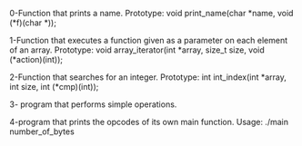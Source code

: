0-Function that prints a name.
 Prototype: void print_name(char *name, void (*f)(char *));


1-Function that executes a function given as a parameter on each element of an array.
Prototype: void array_iterator(int *array, size_t size, void (*action)(int));


2-Function that searches for an integer.
Prototype: int int_index(int *array, int size, int (*cmp)(int));


3- program that performs simple operations.


4-program that prints the opcodes of its own main function.
Usage: ./main number_of_bytes
